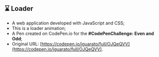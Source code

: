 ## ⌛ Loader

* A web application developed with JavaScript and CSS;
* This is a loader animation;
* A Pen created on CodePen.io for the <strong>#CodePenChallenge: Even and Odd</strong>;
* Original URL: [https://codepen.io/jguarato/full/OJQeQVV](https://codepen.io/jguarato/full/OJQeQVV).
